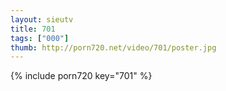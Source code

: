 ```yaml
--- 
layout: sieutv
title: 701
tags: ["000"]
thumb: http://porn720.net/video/701/poster.jpg
---
```

{% include porn720 key="701" %} 
